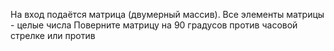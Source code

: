 На вход подаётся матрица (двумерный массив). Все элементы матрицы - целые числа
Поверните матрицу на 90 градусов против часовой стрелке или против
